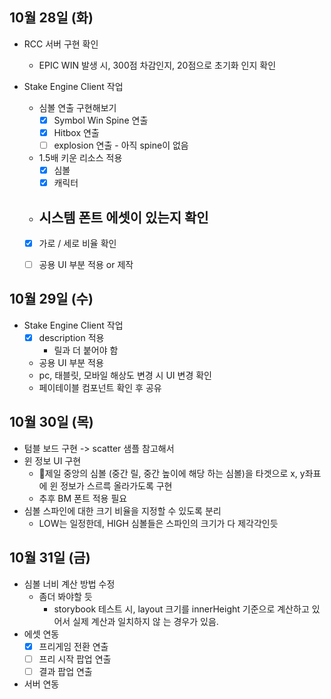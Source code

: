 
## 10월 28일 (화)

- RCC 서버 구현 확인
	- EPIC WIN 발생 시, 300점 차감인지, 20점으로 초기화 인지 확인

- Stake Engine Client 작업
	- 심볼 연출 구현해보기
		- [x] Symbol Win Spine 연출
		- [x] Hitbox 연출
		- [ ]  explosion 연출 - 아직 spine이 없음
	- 1.5배 키운 리소스 적용
		- [x] 심볼 
		- [x] 캐릭터
	- 시스템 폰트 에셋이 있는지 확인
		- 
	- [x] 가로 / 세로 비율 확인
	- [ ] 공용 UI 부분 적용 or 제작


## 10월 29일 (수)

- Stake Engine Client 작업
	- [x] description 적용
		- 릴과 더 붙어야 함
	-  공용 UI 부분 적용
	- pc, 태블릿, 모바일 해상도 변경 시 UI 변경 확인
	- 페이테이블 컴포넌트 확인 후 공유

## 10월 30일 (목)

- 텀블 보드 구현 -> scatter 샘플 참고해서
- 윈 정보 UI 구현
	- 제일 중앙의 심볼 (중간 릴, 중간 높이에 해당 하는 심볼)을 타겟으로 x, y좌표에 윈 정보가 스르륵 올라가도록 구현
	- 추후 BM 폰트 적용 필요
- 심볼 스파인에 대한 크기 비율을 지정할 수 있도록 분리
	- LOW는 일정한데, HIGH 심볼들은 스파인의 크기가 다 제각각인듯

## 10월 31일 (금)

- 심볼 너비 계산 방법 수정
	- 좀더 봐야할 듯
		- storybook 테스트 시, layout 크기를 innerHeight 기준으로 계산하고 있어서 실제 계산과 일치하지 않 는 경우가 있음.
- 에셋 연동
	- [x] 프리게임 전환 연출
	- [ ] 프리 시작 팝업 연출
	- [ ] 결과 팝업 연출
- 서버 연동